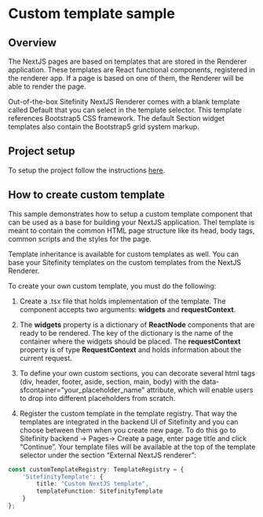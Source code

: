# Custom template sample

## Overview
The NextJS pages are based on templates that are stored in the Renderer application. These templates are React functional components, registered in the renderer app. If a page is based on one of them, the Renderer will be able to render the page.

Out-of-the-box Sitefinity NextJS Renderer comes with a blank template called Default that you can select in the template selector. This template references Bootstrap5 CSS framework. The default Section widget templates also contain the Bootstrap5 grid system markup.

## Project setup
To setup the project follow the instructions [here](./../../README.md#project-setup).

## How to create custom template
This sample demonstrates how to setup a custom template component that can be used as a base for building your NextJS application. Thel template is meant to contain the common HTML page structure like its head, body tags, common scripts and the styles for the page.

Template inheritance is available for custom templates as well. You can base your Sitefinity templates on the custom templates from the NextJS Renderer.

To create your own custom template, you must do the following:

1. Create a .tsx file that holds implementation of the template. The component accepts two arguments: **widgets** and **requestContext**.

2. The **widgets** property is a dictionary of **ReactNode** components that are ready to be rendered. The key of the dictionary is the name of the container where the widgets should be placed. The **requestContext** property is of type **RequestContext** and holds information about the current request.

3. To define your own custom sections, you can decorate several html tags (div, header, footer, aside, section, main, body) with the data-sfcontainer="your_placeholder_name" attribute, which will enable users to drop into different placeholders from scratch.

4. Register the custom template in the template registry. That way the templates are integrated in the backend UI of Sitefinity and you can choose between them when you create new page. To do this go to Sitefinity backend -> Pages-> Create a page, enter page title and click “Continue”. Your template files will be available at the top of the template selector under the section “External NextJS renderer”:

``` typescript
const customTemplateRegistry: TemplateRegistry = {
    'SitefinityTemplate': {
        title: "Custom NextJS template",
        templateFunction: SitefinityTemplate
    }
};
```
